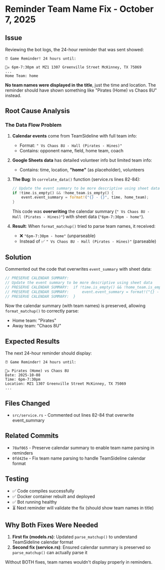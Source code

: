 # Reminder Team Name Fix - October 7, 2025

## Issue
Reviewing the bot logs, the 24-hour reminder that was sent showed:
```
⏰ Game Reminder! 24 hours until:

🏴‍☠️ 6pm-7:30pm at MZ1 1307 Greenville Street McKinney, TX 75069
...
Home Team: home
```

**No team names were displayed in the title**, just the time and location. The reminder should have shown something like "Pirates (Home) vs Chaos 8U" instead.

## Root Cause Analysis

### The Data Flow Problem
1. **Calendar events** come from TeamSideline with full team info:
   - Format: `" Vs Chaos 8U - Hall (Pirates - Hines)"`
   - Contains: opponent name, field, home team, coach

2. **Google Sheets data** has detailed volunteer info but limited team info:
   - Contains: time, location, **"home"** (as placeholder), volunteers

3. **The Bug**: In `correlate_data()` function (service.rs lines 82-84):
   ```rust
   // Update the event summary to be more descriptive using sheet data
   if !time.is_empty() && !home_team.is_empty() {
       event.event_summary = format!("{} - {}", time, home_team);
   }
   ```
   
   This code was **overwriting** the calendar summary (`" Vs Chaos 8U - Hall (Pirates - Hines)"`) with sheet data (`"6pm-7:30pm - home"`).

4. **Result**: When `format_matchup()` tried to parse team names, it received:
   - ❌ `"6pm-7:30pm - home"` (unparseable)
   - Instead of ✅ `" Vs Chaos 8U - Hall (Pirates - Hines)"` (parseable)

## Solution
Commented out the code that overwrites `event_summary` with sheet data:
```rust
// PRESERVE CALENDAR SUMMARY:                 
// Update the event summary to be more descriptive using sheet data
// PRESERVE CALENDAR SUMMARY:  if !time.is_empty() && !home_team.is_empty() {
// PRESERVE CALENDAR SUMMARY:      event.event_summary = format!("{} - {}", time, home_team);
// PRESERVE CALENDAR SUMMARY:  }
```

Now the calendar summary (with team names) is preserved, allowing `format_matchup()` to correctly parse:
- Home team: "Pirates"  
- Away team: "Chaos 8U"

## Expected Results
The next 24-hour reminder should display:
```
⏰ Game Reminder! 24 hours until:

🏴‍☠️ Pirates (Home) vs Chaos 8U
Date: 2025-10-08
Time: 6pm-7:30pm
Location: MZ1 1307 Greenville Street McKinney, TX 75069
...
```

## Files Changed
- `src/service.rs` - Commented out lines 82-84 that overwrite event_summary

## Related Commits
- `78af065` - Preserve calendar summary to enable team name parsing in reminders
- `0fd425e` - Fix team name parsing to handle TeamSideline calendar format

## Testing
- ✅ Code compiles successfully
- ✅ Docker container rebuilt and deployed
- ✅ Bot running healthy
- ⏳ Next reminder will validate the fix (should show team names in title)

## Why Both Fixes Were Needed
1. **First fix (models.rs)**: Updated `parse_matchup()` to understand TeamSideline calendar format
2. **Second fix (service.rs)**: Ensured calendar summary is preserved so `parse_matchup()` can actually parse it

Without BOTH fixes, team names wouldn't display properly in reminders.
